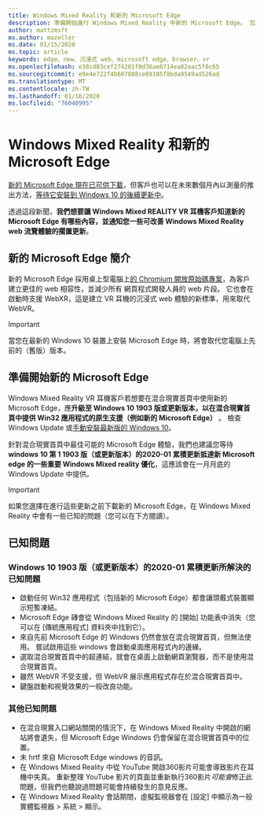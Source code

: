 ```yaml
---
title: Windows Mixed Reality 和新的 Microsoft Edge
description: 準備開始進行 Windows Mixed Reality 中新的 Microsoft Edge。 包含預期的變更、要查看的更新，以及已知問題。
author: mattzmsft
ms.author: mazeller
ms.date: 01/15/2020
ms.topic: article
keywords: edge、new、沉浸式 web、microsoft edge、browser、vr
ms.openlocfilehash: e38cd83cef274281f0d36ae8714ea82aac5f0c65
ms.sourcegitcommit: e9e4e722f4b607888ce69185f8bda9549ad526ad
ms.translationtype: MT
ms.contentlocale: zh-TW
ms.lasthandoff: 01/16/2020
ms.locfileid: "76040995"
---
```

# <a name="windows-mixed-reality-and-the-new-microsoft-edge"></a>Windows Mixed Reality 和新的 Microsoft Edge

[新的 Microsoft Edge 現在已可供下載](https://blogs.windows.com/windowsexperience/?p=173496)，但客戶也可以在未來數個月內以測量的推出方法，[等待它安裝到 Windows 10 的後續更新中](https://blogs.windows.com/msedgedev/2020/01/15/upgrading-new-microsoft-edge-79-chromium/)。 

透過這段新聞，**我們想要讓 Windows Mixed REALITY VR 耳機客戶知道新的 Microsoft Edge 有哪些內容，並通知您一些可改善 Windows Mixed Reality web 流覽體驗的擱置更新**。

## <a name="introducing-the-new-microsoft-edge"></a>新的 Microsoft Edge 簡介

新的 Microsoft Edge 採用桌上型電腦上[的 Chromium 開放原始碼專案](https://blogs.windows.com/windowsexperience/2018/12/06/microsoft-edge-making-the-web-better-through-more-open-source-collaboration/)，為客戶建立更佳的 web 相容性，並減少所有 網頁程式開發人員的 web 片段。 它也會在啟動時支援 WebXR，這是建立 VR 耳機的沉浸式 web 體驗的新標準，用來取代 WebVR。

>[!IMPORTANT]
>當您在最新的 Windows 10 裝置上安裝 Microsoft Edge 時，將會取代您電腦上先前的（舊版）版本。

## <a name="getting-ready-for-the-new-microsoft-edge"></a>準備開始新的 Microsoft Edge

Windows Mixed Reality VR 耳機客戶若想要在混合現實首頁中使用新的 Microsoft Edge，應**升級至 Windows 10 1903 版或更新版本，以在混合現實首頁中提供 Win32 應用程式的原生支援（例如新的 Microsoft Edge）** 。 檢查 Windows Update 或[手動安裝最新版的 Windows 10](https://www.microsoft.com/en-us/software-download/windows10)。

針對混合現實首頁中最佳可能的 Microsoft Edge 體驗，我們也建議您等待**windows 10 第 1 1903 版（或更新版本）的2020-01 累積更新抵達新 Microsoft edge 的一些重要 Windows Mixed reality 優化**，這應該會在一月月底的 Windows Update 中提供。

>[!IMPORTANT]
>如果您選擇在進行這些更新之前下載新的 Microsoft Edge，在 Windows Mixed Reality 中會有一些已知的問題（您可以在下方閱讀）。

## <a name="known-issues"></a>已知問題

### <a name="known-issues-resolved-by-the-2020-01-cumulative-update-for-windows-10-version-1903-or-later"></a>Windows 10 1903 版（或更新版本）的2020-01 累積更新所解決的已知問題

- 啟動任何 Win32 應用程式（包括新的 Microsoft Edge）都會讓頭戴式裝置顯示短暫凍結。
- Microsoft Edge 磚會從 Windows Mixed Reality 的 [開始] 功能表中消失（您可以在 [傳統應用程式] 資料夾中找到它）。
- 來自先前 Microsoft Edge 的 Windows 仍然會放在混合現實首頁，但無法使用。 嘗試啟用這些 windows 會啟動桌面應用程式內的邊緣。
- 選取混合現實首頁中的超連結，就會在桌面上啟動網頁瀏覽器，而不是使用混合現實首頁。
- 雖然 WebVR 不受支援，但 WebVR 展示應用程式存在於混合現實首頁中。
- 鍵盤啟動和視覺效果的一般改良功能。

### <a name="additional-known-issues"></a>其他已知問題

-   在混合現實入口網站關閉的情況下，在 Windows Mixed Reality 中開啟的網站將會遺失，但 Microsoft Edge Windows 仍會保留在混合現實首頁中的位置。
-   未 hrtf 來自 Microsoft Edge windows 的音訊。
-   在 Windows Mixed Reality 中從 YouTube 開啟360影片可能會導致影片在耳機中失真。 重新整理 YouTube 影片的頁面並重新執行360影片*可能會*修正此問題，但我們也聽說過問題可能會持續發生的意見反應。
-   在 Windows Mixed Reality 會話期間，虛擬監視器會在 [設定] 中顯示為一般實體監視器 > 系統 > 顯示。



